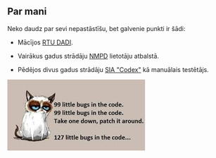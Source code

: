 ## Par mani

Neko daudz par sevi nepastāstīšu, bet galvenie punkti ir šādi:

* Mācījos [RTU DADI](http://www.dadi.rtu.lv/).

* Vairākus gadus strādāju [NMPD](https://www.nmpd.gov.lv/lv) lietotāju atbalstā.

* Pēdējos divus gadus strādāju [SIA "Codex"](https://www.codex.lv/) kā manuālais testētājs.

![kaķa bilde](./img/cat2.jfif)

